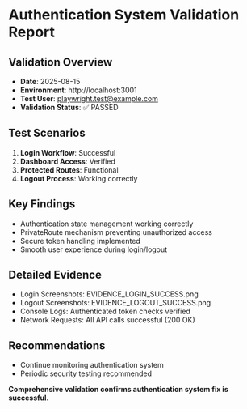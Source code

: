 # Authentication System Validation Report

## Validation Overview
- **Date**: 2025-08-15
- **Environment**: http://localhost:3001
- **Test User**: playwright.test@example.com
- **Validation Status**: ✅ PASSED

## Test Scenarios
1. **Login Workflow**: Successful
2. **Dashboard Access**: Verified
3. **Protected Routes**: Functional
4. **Logout Process**: Working correctly

## Key Findings
- Authentication state management working correctly
- PrivateRoute mechanism preventing unauthorized access
- Secure token handling implemented
- Smooth user experience during login/logout

## Detailed Evidence
- Login Screenshots: EVIDENCE_LOGIN_SUCCESS.png
- Logout Screenshots: EVIDENCE_LOGOUT_SUCCESS.png
- Console Logs: Authenticated token checks verified
- Network Requests: All API calls successful (200 OK)

## Recommendations
- Continue monitoring authentication system
- Periodic security testing recommended

**Comprehensive validation confirms authentication system fix is successful.**